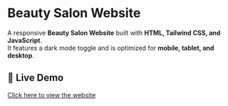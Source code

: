 # Beauty Salon Website

A responsive **Beauty Salon Website** built with **HTML, Tailwind CSS, and JavaScript**.  
It features a dark mode toggle and is optimized for **mobile, tablet, and desktop**.

## 🚀 Live Demo
[Click here to view the website](https://your-username.github.io/beauty-salon-website/)

